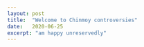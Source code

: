 ```yaml
---
layout: post
title:  "Welcome to Chinmoy controversies"
date:   2020-06-25
excerpt: "am happy unreservedly"
---
```

